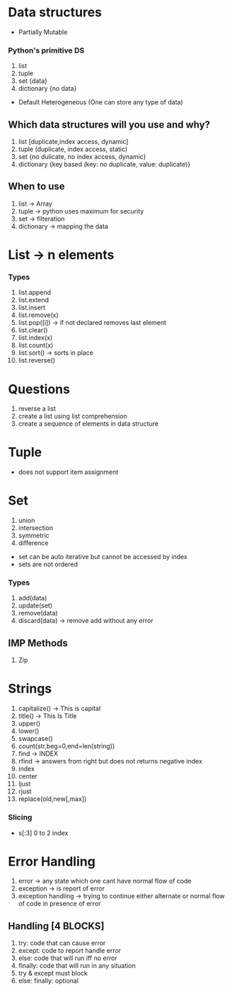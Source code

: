# Data structures
 - Partially Mutable 
### Python's primitive DS

1. list
2. tuple
3. set {data}
4. dictionary {no data}

- Default Heterogeneous (One can store any type of data)

## Which data structures will you use and why?

1. list [duplicate,index access, dynamic]
2. tuple (duplicate, index access, static)
3. set {no dulicate, no index access, dynamic}
4. dictionary {key based (key: no duplicate, value: duplicate)}

## When to use

1. list -> Array
2. tuple -> python uses maximum for security
3. set -> filteration
4. dictionary -> mapping the data

# List -> n elements

### Types

1. list.append
2. list.extend
3. list.insert
4. list.remove(x)
5. list.pop([i]) -> if not declared removes last element
6. list.clear()
7. list.index(x)
8. list.count(x)
9. list.sort() -> sorts in place
10. list.reverse()

# Questions

1. reverse a list
2. create a list using list comprehension
3. create a sequence of elements in data structure

# Tuple

- does not support item assignment

# Set
1. union
2. intersection
3. symmetric 
4. difference

- set can be auto iterative but cannot be accessed by index
- sets are not ordered

### Types
1. add(data)
2. update(set)
3. remove(data)
4. discard(data) -> remove add without any error


## IMP Methods 
1. Zip

# Strings

1. capitalize() -> This is capital
2. title() -> This Is Title
3. upper()
4. lower()
5. swapcase()
6. count(str,beg=0,end=len(string))
7. find -> INDEX
8. rfind -> answers from right but does not returns negative index
9. index 
10. center
11. ljust
12. rjust
13. replace(old,new[,max])
### Slicing
- s[:3] 0 to 2 index


# Error Handling
1. error -> any state which one cant have normal flow of code
2. exception -> is report of error
3. exception handling -> trying to continue either alternate or normal flow of code in presence of error

## Handling [4 BLOCKS]
1. try: code that can cause error
2. except: code to report handle error
3. else: code that will run iff no error
4. finally: code that will run in any situation
5. try & except must block
6. else: finally: optional